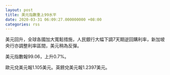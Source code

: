 ```yaml
---
layout: post
title: 美元指數重上99水平
date: 2020-03-31 06:09:27.000000000 +08:00
categories: rss
---
```


美元回升，全球各國加大寬鬆措施，人民銀行大幅下調7天期逆回購利率，新加坡央行亦調整利率區間，美元稍為反彈。

美元指數報99.06，上升0.7%。

歐元兌美元報1.105美元。英鎊兌美元報1.2397美元。
